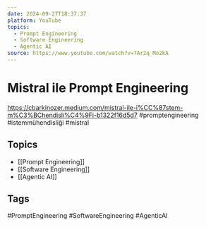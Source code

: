 ```yaml
---
date: 2024-09-27T18:37:37
platform: YouTube
topics:
  - Prompt Engineering
  - Software Engineering
  - Agentic AI
source: https://www.youtube.com/watch?v=7Ar2q_Mo2kA
---
```

# Mistral ile Prompt Engineering

https://cbarkinozer.medium.com/mistral-ile-i%CC%87stem-m%C3%BChendisli%C4%9Fi-b1322f16d5d7
#promptengineering #istemmühendisliği #mistral

## Topics
- [[Prompt Engineering]]
- [[Software Engineering]]
- [[Agentic AI]]

## Tags
#PromptEngineering #SoftwareEngineering #AgenticAI